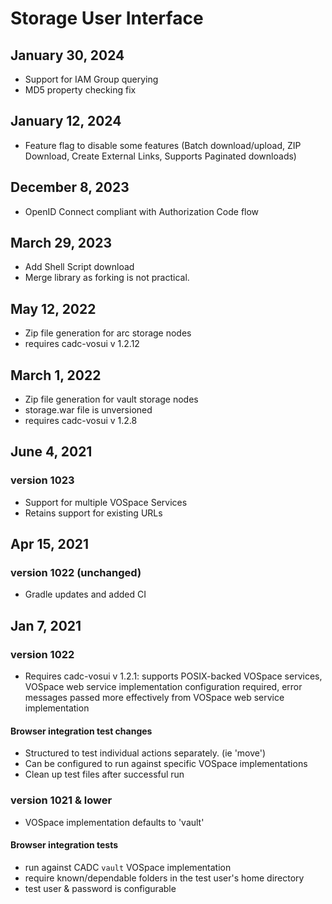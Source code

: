 # Storage User Interface

## January 30, 2024
* Support for IAM Group querying
* MD5 property checking fix

## January 12, 2024
* Feature flag to disable some features (Batch download/upload, ZIP Download, Create External Links, Supports Paginated downloads)

## December 8, 2023
* OpenID Connect compliant with Authorization Code flow

## March 29, 2023
* Add Shell Script download
* Merge library as forking is not practical.

## May 12, 2022
* Zip file generation for arc storage nodes
* requires cadc-vosui v 1.2.12

## March 1, 2022
* Zip file generation for vault storage nodes
* storage.war file is unversioned
* requires cadc-vosui v 1.2.8

## June 4, 2021
### version 1023
* Support for multiple VOSpace Services
* Retains support for existing URLs

## Apr 15, 2021
### version 1022 (unchanged)
* Gradle updates and added CI

## Jan 7, 2021
### version 1022
* Requires cadc-vosui v 1.2.1: supports POSIX-backed VOSpace services, VOSpace web service
implementation configuration required, error messages passed more effectively from 
VOSpace web service implementation

#### Browser integration test changes 
* Structured to test individual actions separately. (ie 'move')
* Can be configured to run against specific VOSpace implementations
* Clean up test files after successful run


### version 1021 & lower
* VOSpace implementation defaults to 'vault'

#### Browser integration tests
* run against CADC `vault` VOSpace implementation
* require known/dependable folders in the test user's home directory
* test user & password is configurable


